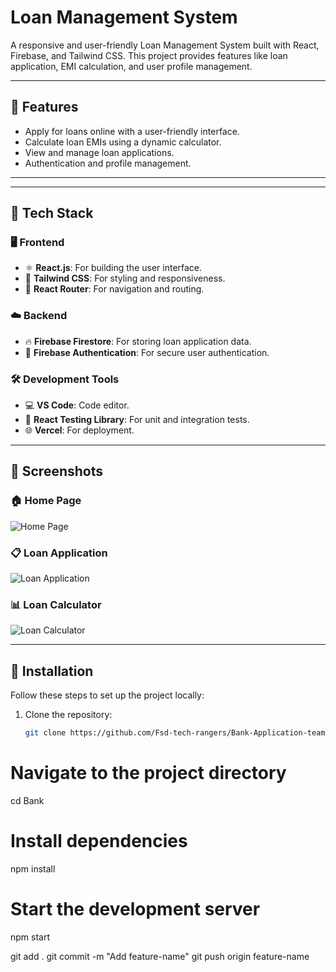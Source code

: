 # Loan Management System

A responsive and user-friendly Loan Management System built with React, Firebase, and Tailwind CSS. This project provides features like loan application, EMI calculation, and user profile management.

---

## 🌟 Features
- Apply for loans online with a user-friendly interface.
- Calculate loan EMIs using a dynamic calculator.
- View and manage loan applications.
- Authentication and profile management.

---


---

## 🚀 Tech Stack

### 🖥️ Frontend
- ⚛️ **React.js**: For building the user interface.
- 🎨 **Tailwind CSS**: For styling and responsiveness.
- 🔗 **React Router**: For navigation and routing.

### ☁️ Backend
- 🔥 **Firebase Firestore**: For storing loan application data.
- 🔐 **Firebase Authentication**: For secure user authentication.

### 🛠️ Development Tools
- 💻 **VS Code**: Code editor.
- 🧪 **React Testing Library**: For unit and integration tests.
- 🌐 **Vercel**: For deployment.

---

## 📸 Screenshots

### 🏠 Home Page
![Home Page](profilepage.jpg)

### 📋 Loan Application
![Loan Application](profilepage.jpg)

### 📊 Loan Calculator
![Loan Calculator](calculator.jpg)

---

## 📜 Installation

Follow these steps to set up the project locally:

1. Clone the repository:
   ```bash
   git clone https://github.com/Fsd-tech-rangers/Bank-Application-team-13.git

# Navigate to the project directory
cd Bank


# Install dependencies
npm install

# Start the development server
npm start





git add .
git commit -m "Add feature-name"
git push origin feature-name
